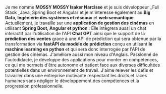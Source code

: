 Je me nomme **MOSSY MOSSY Isaker Narcisse** et je suis développeur _Full Stack  _Java, Spring Boot et Angular et je m'interesse également au **Big Data**, **Ingénierie des systèmes et réseaux** et **web semantique**.
Actuellement, je travaille sur une **application de gestion des cinémas** en utilisant **Spring Boot, Angular et python** : Elle intègrera aussi un chat interactif par l'utilisation de l'API **Chat GPT** ainsi que le support de la **prédiction des ventes** grace à une API de prédiction qui sera obtenue par la transformation via **fastAPI du modèle de prédiction** conçu en utilsant **le machine learning en python** et qui sera donc interrogée par l'API de gestion des cinémas. 
J'améliore aussi mon niveau d'Anglais.
Passionné de l'autodidacte, je développe des applications pour monter en compétences, ce qui me permets d'être autonome et patient face aux diverses
difficultées potentielles dans un environnement de travail. J'aime relever les défis et travailler dans une entreprise motivante respectant les droits et races humaines sans négliger le développement des compétences et la progression professionnelle.

<!---
narcisseisaker/narcisseisaker is a ✨ special ✨ repository because its `README.md` (this file) appears on your GitHub profile.
You can click the Preview link to take a look at your changes.
--->
